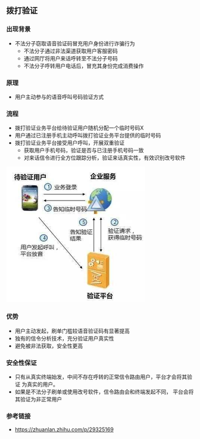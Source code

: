 ## 拨打验证

### 出现背景

- 不法分子窃取语音验证码冒充用户身份进行诈骗行为
  - 不法分子通过非法渠道获取用户客服密码
  - 通过网厅将用户来话呼转至不法分子号码
  - 不法分子呼转用户电话后，冒充其身份完成消费操作

### 原理

- 用户主动参与的语音呼叫号码验证方式

### 流程

- 拨打验证业务平台给待验证用户随机分配一个临时号码X
- 用户通过已注册手机主动呼叫拨打验证业务平台提供的临时号码
- 拨打验证业务平台接受用户呼叫，开展双重验证
  - 获取用户手机号码，验证是否与已注册手机号码一致
  - 对来话信令进行全方位跟踪分析，验证来话真实性，有效识别改号软件

![](拨打验证原理.jpg)

### 优势

- 用户主动发起，刷单门槛较语音验证码有显著提高
- 独有的信令分析技术，充分验证用户真实性
- 避免被非法获取，安全性更高

### 安全性保证

- 只有从真实终端始发，中间不存在呼转的正常信令路由用户，平台才会将其验证
为真实的用户。
- 如果是不法分子刷单或使用改号软件，信令路由会和终端发起不同，
平台会将其验证为非正常用户

### 参考链接
- https://zhuanlan.zhihu.com/p/29325169
